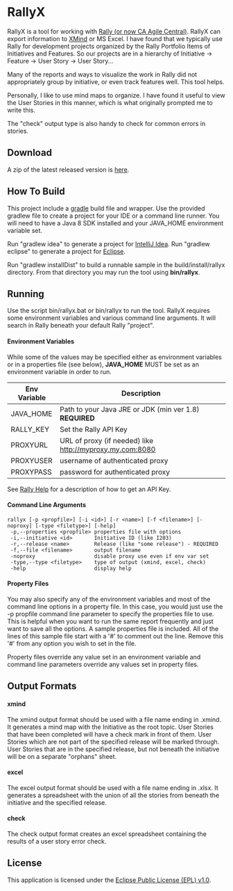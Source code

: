RallyX
======

RallyX is a tool for working with [Rally (or now CA Agile Central)](https://www.ca.com/us/products/ca-agile-central.html).
RallyX can export information to [XMind](http://www.xmind.net) or MS Excel.
I have found that we typically use Rally for development projects organized
by the Rally Portfolio Items of Initiatives and Features.  So our
projects are in a hierarchy of Initiative -> Feature -> User Story -> User Story...

Many of the reports and ways to visualize the work in Rally did not appropriately
group by initiative, or even track features well.  This tool helps.

Personally, I like to use mind maps to organize. I have found it useful to
view the User Stories in this manner, which is what originally prompted
me to write this.

The "check" output type is also handy to check for common errors in stories.

Download
--------
A zip of the latest released version is [here](releases).

How To Build
------------
This project include a [gradle](http://gradle.org) build file and wrapper.
Use the provided gradlew file to create a project for your IDE or a
command line runner.  You will need to have a Java 8 SDK installed and your
JAVA_HOME environment variable set.

Run "gradlew idea" to generate a project for [IntelliJ Idea](https://www.jetbrains.com/idea/).
Run "gradlew eclipse" to generate a project for [Eclipse](https://eclipse.org/ide/).

Run "gradlew installDist" to build a runnable sample in the build/install/rallyx
directory.  From that directory you may run the tool using **bin/rallyx**.

Running
-------
Use the script bin/rallyx.bat or bin/rallyx to run the tool.
RallyX requires some environment variables and various command line arguments.
It will search in Rally beneath your default Rally "project".

#### Environment Variables
While some of the values may be specified either as environment variables
or in a properties file (see below), **JAVA_HOME** MUST be set as an
environment variable in order to run.

|Env Variable  | Description    |
|--------------|----------------|
|JAVA_HOME     | Path to your Java JRE or JDK (min ver 1.8) **REQUIRED**|
|RALLY_KEY     | Set the Rally API Key|
|PROXYURL      | URL of proxy (if needed) like http://myproxy.my.com:8080 |
|PROXYUSER     | username of authenticated proxy |
|PROXYPASS     | password for authenticated proxy |

See [Rally Help](https://help.rallydev.com/rally-application-manager)
for a description of how to get an API Key.

#### Command Line Arguments

```
rallyx [-p <propfile>] [-i <id>] [-r <name>] [-f <filename>] [-noproxy] [-type <filetype>] [-help]
 -p,--properties <propfile> properties file with options
 -i,--initiative <id>       Initiative ID (like I203)
 -r,--release <name>        Release (like "some release") - REQUIRED
 -f,--file <filename>       output filename
 -noproxy                   disable proxy use even if env var set
 -type,--type <filetype>    type of output (xmind, excel, check)
 -help                      display help
```

#### Property Files
You may also specify any of the environment variables and most of the
command line options in a property file.  In this case, you would just
use the -p propfile command line parameter to specify the properties
file to use.  This is helpful when you want to run the same report
frequently and just want to save all the options.  A sample properties
file is included.  All of the lines of this sample file start with
a '#' to comment out the line.  Remove this '#' from any option you wish
to set in the file.

Property files override any value set in an environment variable and
command line parameters override any values set in property files.

Output Formats
--------------

#### xmind

 The xmind output format should be used with a file name ending in .xmind.
 It generates a mind map with the Initiative as the
 root topic.  User Stories that have been completed will have a check
 mark in front of them.  User Stories which are not part of the specified
 release will be marked through.  User Stories that are in the specified
 release, but not beneath the initiative will be on a separate "orphans"
 sheet.

#### excel
 The excel output format should be used with a file name ending in
 .xlsx.  It generates a spreadsheet with the union of all the stories
 from beneath the initiative and the specified release.

#### check
The check output format creates an excel spreadsheet containing the
results of a user story error check.

License
-------

This application is licensed under the
 [Eclipse Public License (EPL) v1.0](http://www.eclipse.org/legal/epl-v10.html).
